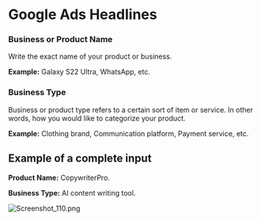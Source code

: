 # Google Ads Headlines

### **Business or Product Name**

Write the exact name of your product or business.

**Example:** Galaxy S22 Ultra, WhatsApp, etc.

### **Business Type**

Business or product type refers to a certain sort of item or service. In other words, how you would like to categorize your product.

**Example:** Clothing brand, Communication platform, Payment service, etc.

## **Example of a complete input**

**Product Name:** CopywriterPro.

**Business Type:** AI content writing tool.

![Screenshot_110.png](Google%20Ads%2044583/Screenshot_110.png)